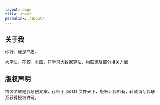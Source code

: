 ```yaml
---
layout: page
title: About
permalink: /about/
---
```


## 关于我
你好，我是乌墨。

大学生，在校，本四，在学习大数据算法，物联网及部分相关方面



## 版权声明

博客文章是我原创文章，存档于_posts 文件夹下，版权归我所有，转载请与我联系获得授权许可。
